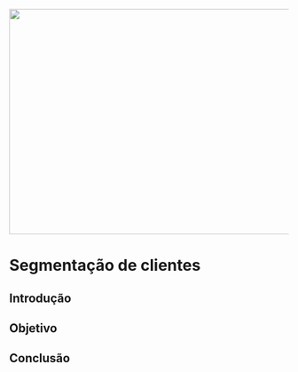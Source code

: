 

<p align="center">
  <img width="780" height="406" src="https://simpleads.com.br/wp-content/uploads/2018/05/191576-segmentacao-de-mercado-conheca-3-grandes-conceitos-do-marketing-1.jpg">
</p>

# Segmentação de clientes

## Introdução

## Objetivo

## Conclusão
